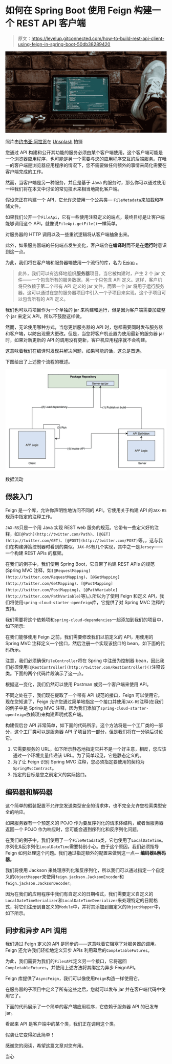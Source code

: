 # 如何在 Spring Boot 使用 Feign 构建一个 REST API 客户端

> 原文：<https://levelup.gitconnected.com/how-to-build-rest-api-client-using-feign-in-spring-boot-50db38289420>

![](img/cdfc110e87816ce4732aef17d22eda11.png)

照片由[约书亚·阿拉贡](https://unsplash.com/@goshua13?utm_source=medium&utm_medium=referral)在 [Unsplash](https://unsplash.com?utm_source=medium&utm_medium=referral) 拍摄

您通过 API 构建和公开其功能的服务必须由某个客户端使用。这个客户端可能是一个浏览器应用程序，也可能是另一个需要与您的应用程序交互的后端服务。在唯一的客户端是浏览器应用程序的情况下，您不需要做任何额外的事情来简化需要在客户端完成的工作。

然而，当客户端是另一种服务，并且是基于 Java 的服务时，那么你可以通过使用一种我们将在本文中讨论的常见技术来相当地简化客户端。

假设您正在构建一个 API，它允许您使用一个公共类— `FileMetadata`来加载和存储文件。

如果我们公开一个`FileApi`，它有一些使用注释定义的端点，最终目标是让客户端能够调用这个 API，就像说`FileApi.getFile()`一样简单。

对服务器的 HTTP 调用以及一些重试逻辑将从客户端抽象出来。

此外，如果服务器端的任何端点发生变化，客户端会在**编译时**而不是在**运行时**意识到这一点。

为此，我们将在客户端和服务器端使用一个流行的库，名为 [Feign](https://github.com/OpenFeign/feign) 。

> 此外，我们可以有选择地组织**服务器**项目，当它被构建时，产生 2 个 jar 文件——一个包含所有的服务数据，另一个只包含 API 定义。这样，客户机将只依赖于第二个带有 API 定义的 jar 文件，而第一个 jar 将用于运行服务器。这可以通过在您的服务器项目中引入一个子项目来实现，这个子项目可以包含所有的 API 定义。

我们也可以将项目作为一个单独的 jar 来构建和运行，但是因为客户端需要加载整个 jar 来定义 API，所以不鼓励这样做。

然而，无论使用哪种方式，当您更新服务器的 API 时，您都需要同时发布服务器和客户端，以防出现重大更改。但是，当您将客户机设置为使用最新的服务器 jar 时，如果对新更新的 API 的调用没有更新，客户机应用程序就不会构建。

这意味着我们在编译时发现并解决问题，如果可能的话，这总是首选。

下图给出了上述整个流程的概述。

![](img/62b8b4676a5bf4538264f54c3059c896.png)

数据流动

## 假装入门

Feign 是一个库，允许你声明性地访问不同的 API。它使用关于构建 API 的`JAX-RS`规范中指定的注释工作。

`JAX-RS`只是一个用 Java 实现 REST web 服务的规范。它带有一些定义好的注释，如`[@Path](http://twitter.com/Path)`、`[@GET](http://twitter.com/GET)`、`[@POST](http://twitter.com/POST)`等。，这与我们在构建弹簧控制器时看到的类似。`JAX-RS`有几个实现，其中之一是`Jersey`——一个构建 REST APIs 的框架。

在我们的例子中，我们使用 Spring Boot，它自带了构建 REST APIs 的规范(Spring MVC 注释，如`[@RequestMapping](http://twitter.com/RequestMapping)`、`[@GetMapping](http://twitter.com/GetMapping)`、`[@PostMapping](http://twitter.com/PostMapping)`、`[@PathVariable](http://twitter.com/PathVariable)`等)。).所以为了使用 Feign 和定义 API，我们将使用`spring-cloud-starter-openfeign`库，它提供了对 Spring MVC 注释的支持。

我们需要将这个依赖项和`spring-cloud-dependencies`一起添加到我们的项目中，如下所示:

在我们能够使用 Feign 之前，我们需要修改我们以前定义的 API，用使用的 Spring MVC 注释定义一个接口，然后注册一个实现该接口的 bean，如下面的代码所示。

注意，我们必须确保`FileController`将在 Spring 中注册为控制器 bean，因此我们必须使用`[@RestController](http://twitter.com/RestController)()`注释该类。下面的两个代码片段演示了这一点。

根据这一变化，我们仍然可以使用 Postman 或另一个客户端来使用 API。

不同之处在于，我们现在提取了一个带有 API 规范的接口，Feign 可以使用它。现在您知道了，Feign 允许您通过简单地指定一个接口并使用`JAX-RS`注释(在我们的例子中是 Spring MVC 注释，因为我们添加了`spring-cloud-starter-openfeign`依赖项)来构建声明式客户端。

构建假后台 API 非常简单，如下面的代码所示。这个方法将是一个工厂类的一部分，这个工厂类可以是服务器 API 子项目的一部分，但是我们将在一分钟后讨论它。

1.  它需要服务的 URL，如下所示静态地指定它并不是一个好主意，相反，您应该通过一个环境变量传递该 URL。为了简单起见，它是静态定义的。
2.  为了让 Feign 识别 Spring MVC 注释，您必须指定要使用的契约为`SpringMvcContract`。
3.  指定的目标是您之前定义的实际接口。

## 编码器和解码器

这个简单的假装配置不允许您发送类型安全的请求体，也不完全允许您检索类型安全的响应。

如果服务器有一个预定义的 POJO 作为要反序列化的请求体结构，或者当服务器返回一个 POJO 作为响应时，您可能会遇到序列化和反序列化问题。

在我们的例子中，我们使用了一个`FileMetadata`类，它也使用了`LocalDateTime`。序列化&反序列化`LocalDateTime`需要特别小心。由于这个原因，我们必须指导 Feign 如何处理这个问题。我们通过指定额外的配置来做到这一点— **编码器&解码器**。

我们将使用 Jackson 来处理序列化和反序列化，所以我们可以通过指定一个自定义的`ObjectMapper`来使用`feign.jackson.JacksonEncoder`和`feign.jackson.JacksonDecoder`。

因为在我们的应用程序中我们有自定义的日期格式，我们需要定义自定义的`LocalDateTimeSerializer`和`LocalDateTimeDeerializer`来处理特定的日期格式，将它们注册到自定义的`Module`中，并将其添加到自定义的`ObjectMapper`中，如下所示。

## 同步和异步 API 调用

我们通过 Feign 定义的 API 是同步的——这意味着它阻塞了对服务器的调用。Feign 还允许我们轻松地定义异步 APIs 利用幕后的`CompletableFutures`。

为此，我们需要为我们的`FilesAPI`定义另一个接口，它将返回`CompletableFutures`，并使用上述方法将其绑定为异步 FeignAPI。

Feign 库提供了`AsyncFeign`，我们可以像使用`Feign`构造一样使用它。

在服务器的子项目中定义了所有这些之后，您就可以发布 jar 并在客户端代码中使用它了。

下面的代码展示了一个简单的客户端应用程序，它依赖于服务器 API 的已发布 jar。

看起来 API 是客户端中的某个类，我们正在调用这个类。

假装让它变得如此简单！

感谢您的阅读，希望这篇文章对您有用。

当心